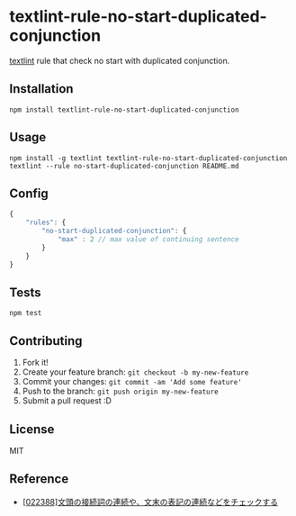 # textlint-rule-no-start-duplicated-conjunction

[textlint](https://github.com/azu/textlint "textlint") rule that check no start with duplicated conjunction.

## Installation

    npm install textlint-rule-no-start-duplicated-conjunction

## Usage

    npm install -g textlint textlint-rule-no-start-duplicated-conjunction
    textlint --rule no-start-duplicated-conjunction README.md
    
## Config

```js
{
    "rules": {
        "no-start-duplicated-conjunction": {
            "max" : 2 // max value of continuing sentence
        }
    }
}
```

## Tests

    npm test

## Contributing

1. Fork it!
2. Create your feature branch: `git checkout -b my-new-feature`
3. Commit your changes: `git commit -am 'Add some feature'`
4. Push to the branch: `git push origin my-new-feature`
5. Submit a pull request :D

## License

MIT
## Reference

- [[022388]文頭の接続詞の連続や、文末の表記の連続などをチェックする](http://support.justsystems.com/faq/1032/app/servlet/qadoc?QID=022388 "[022388]文頭の接続詞の連続や、文末の表記の連続などをチェックする")